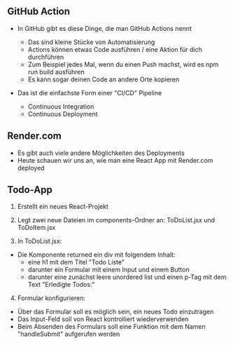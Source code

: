 ## GitHub Action

- In GitHub gibt es diese Dinge, die man GitHub Actions nennt
   - Das sind kleine Stücke von Automatisierung
   - Actions können etwas Code ausführen / eine Aktion für dich durchführen
   - Zum Beispiel jedes Mal, wenn du einen Push machst, wird es npm run build ausführen
   - Es kann sogar deinen Code an andere Orte kopieren

- Das ist die einfachste Form einer "CI/CD" Pipeline
   - Continuous Integration
   - Continuous Deployment

## Render.com

- Es gibt auch viele andere Möglichkeiten des Deployments
- Heute schauen wir uns an, wie man eine React App mit Render.com deployed

## Todo-App

1. Erstellt ein neues React-Projekt

2. Legt zwei neue Dateien im components-Ordner an: ToDoList.jsx und ToDoItem.jsx

3. In ToDoList.jsx:
- Die Komponente returned ein div mit folgendem Inhalt:
   - eine h1 mit dem Titel "Todo Liste"
   - darunter ein Formular mit einem Input und einem Button
   - darunter eine zunächst leere unordered list und einen p-Tag mit dem Text "Erledigte Todos:"

4. Formular konfigurieren:
- Über das Formular soll es möglich sein, ein neues Todo einzutragen
- Das Input-Feld soll von React kontrolliert wiederverwenden
- Beim Absenden des Formulars soll eine Funktion mit dem Namen "handleSubmit" aufgerufen werden